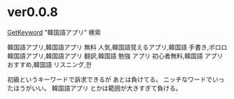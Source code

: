 # ver0.0.8
[GetKeyword](https://getkeywords.jp/suggestword/751531d8ab3f2e59ce4896a4f9ae87e0?term=7d348e7f8e1a2573f01420f7d81eee19)  "韓国語アプリ"  検索

韓国語アプリ,韓国語アプリ 無料 人気,韓国語覚えるアプリ,韓国語 手書き,ポロロ 韓国語アプリ,韓国語アプリ 翻訳,韓国語 勉強 アプリ 初心者無料,韓国語 アプリ おすすめ,韓国語 リスニング,한

初級というキーワードで訴求できるが
あとは負けてる。
ニッチなワードでいったほうがいい。 韓国語アプリ とかは範囲が大きすぎて負ける。

